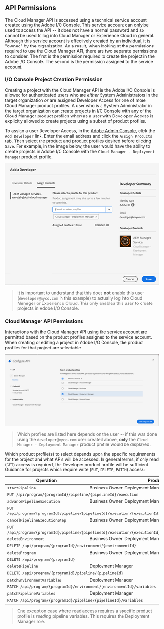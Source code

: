 ## API Permissions

The Cloud Manager API is accessed using a technical service account created using the Adobe I/O Console. This service account can only be used to access the API -- it does not have a normal password and so cannot be used to log into Cloud Manager or Experience Cloud in general. Although this service account is effectively created by an individual, it is "owned" by the organization. As a result, when looking at the permissions required to use the Cloud Manager API, there are two separate permissions to consider. The first is the permission required to create the project in the Adobe I/O Console. The second is the permission assigned to the service account.

### I/O Console Project Creation Permission

Creating a project with the Cloud Manager API in the Adobe I/O Console is allowed for authenticated users who are _either_ System Administrators in the target organization _or_ are assigned Developer Access for one of more Cloud Manager product profiles. A user who is a System Administrator in the target organization can create projects in I/O Console with any of the Cloud Manager product profiles whereas a user with Developer Access is explicitly allowed to create projects using a subset of product profiles.

To assign a user Developer Access, in the [Adobe Admin Console](https://adminconsole.adobe.com/), click the `Add Developer` link. Enter the email address and click the `Assign Products` tab. Then select the product and product profiles desired before clicking `Save`. For example, in the image below, the user would have the ability to create projects in Adobe I/O Console with the `Cloud Manager - Deployment Manager` product profile.

![Set Developer Access Product Profiles](img/add-developer.png)

> It is important to understand that this does **not** enable this user (`developer@myco.com` in this example) to actually log into Cloud Manager or Experience Cloud. This only enables this user to create projects in Adobe I/O Console.

### Cloud Manager API Permissions

Interactions with the Cloud Manager API using the service account are permitted based on the product profiles assigned to the service account. When creating or editing a project in Adobe I/O Console, the product profiles for that project are selectable.

![Set Service Account Product Profiles](img/api-product-profiles.png)

> Which profiles are listed here depends on the user -- if this was done using the `developer@myco.com` user created above, **only** the `Cloud Manager - Deployment Manager` product profile would be displayed.

Which product profile(s) to select depends upon the specific requirements for the project and what APIs will be accessed. In general terms, if only read (`GET`) access is required, the Developer product profile will be sufficient. Guidance for projects which require write (`PUT`, `DELETE`, `PATCH`) access:

<table>
    <thead>
        <tr>
            <th>Operation</th>
            <th>Product Profile(s)</th>
        </tr>
    </thead>
    <tbody>
        <tr>
            <td><code class=" language-undefined">startPipeline</code></td>
            <td>Business Owner, Deployment Manager, Program Manager</td>
        </tr>
        <tr>
            <td colspan="2"><code class=" language-undefined">PUT /api/program/{programId}/pipeline/{pipelineId}/execution</code></td>
        </tr>
        <tr>
            <td><code class=" language-undefined">advancePipelineExecution</code></td>
            <td>Business Owner, Deployment Manager, Program Manager</td>
        </tr>
        <tr>
            <td colspan="2"><code class=" language-undefined">PUT /api/program/{programId}/pipeline/{pipelineId}/execution/{executionId}/phase/{phaseId}/step/{stepId}/advance</code></td>
        </tr>
        <tr>
            <td><code class=" language-undefined">cancelPipelineExecutionStep</code></td>
            <td>Business Owner, Deployment Manager, Program Manager</td>
        </tr>
        <tr>
            <td colspan="2"><code class=" language-undefined">PUT /api/program/{programId}/pipeline/{pipelineId}/execution/{executionId}/phase/{phaseId}/step/{stepId}/cancel</code></td>
        </tr>
        <tr>
            <td><code class=" language-undefined">deleteEnvironment</code></td>
            <td>Business Owner, Deployment Manager</td>
        </tr>
        <tr>
            <td colspan="2"><code class=" language-undefined">DELETE /api/program/{programId}/environment/{environmentId}</code></td>
        </tr>
        <tr>
            <td><code class=" language-undefined">deleteProgram</code></td>
            <td>Business Owner, Deployment Manager</td>
        </tr>
        <tr>
            <td colspan="2"><code class=" language-undefined">DELETE /api/program/{programId}</code></td>
        </tr>
        <tr>
            <td><code class=" language-undefined">deletePipeline</code></td>
            <td>Deployment Manager</td>
        </tr>
        <tr>
            <td colspan="2"><code class=" language-undefined">DELETE /api/program/{programId}/pipeline/{pipelineId}</code></td>
        </tr>
        <tr>
            <td><code class=" language-undefined">patchEnvironmentVariables</code></td>
            <td>Deployment Manager</td>
        </tr>
        <tr>
            <td colspan="2"><code class=" language-undefined">PATCH /api/program/{programId}/environment/{environmentId}/variables</code></td>
        </tr>
        <tr>
            <td><code class=" language-undefined">patchPipelineVariables</code></td>
            <td>Deployment Manager</td>
        </tr>
        <tr>
            <td colspan="2"><code class=" language-undefined">PATCH /api/program/{programId}/pipeline/{pipelineId}/variables</code></td>
        </tr>
    </tbody>
</table>

> One exception case where read access requires a specific product profile is _reading_ pipeline variables. This requires the Deployment Manager role.

<style type="text/css">
#kirbyMainContent p img {
  padding-top: 0;
  padding-bottom: 0;
}
#kirbyMainContent blockquote {
  background-color: rgb(240, 240, 240);
  margin-left: 1em;
}
.mdbook table tr:nth-child(2n) {
    background-color: inherit;
}
</style>
